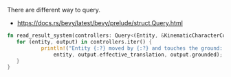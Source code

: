 There are different way to query.


 * https://docs.rs/bevy/latest/bevy/prelude/struct.Query.html


 ```rust
 fn read_result_system(controllers: Query<(Entity, &KinematicCharacterControllerOutput)>) {
	for (entity, output) in controllers.iter() {
			println!("Entity {:?} moved by {:?} and touches the ground: {:?}",
				entity, output.effective_translation, output.grounded);
	}
}
 ```